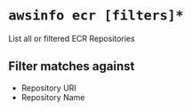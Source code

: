 # `awsinfo ecr [filters]*`

List all or filtered ECR Repositories

## Filter matches against

* Repository URI
* Repository Name